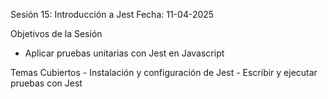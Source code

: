 Sesión 15: Introducción a Jest
Fecha: 11-04-2025


Objetivos de la Sesión

 - Aplicar pruebas unitarias con Jest en Javascript


Temas Cubiertos
	- Instalación y configuración de Jest
	- Escribir y ejecutar pruebas con Jest
 


